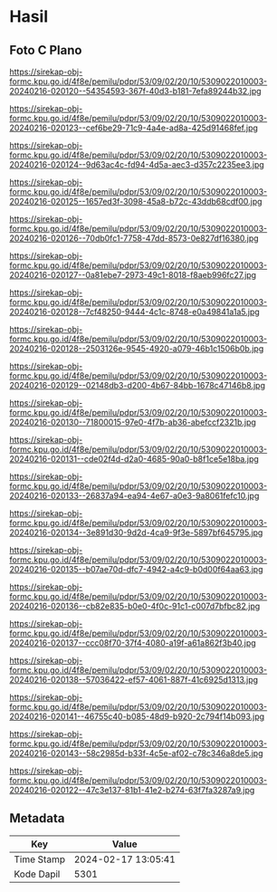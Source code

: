 # Hasil

## Foto C Plano

https://sirekap-obj-formc.kpu.go.id/4f8e/pemilu/pdpr/53/09/02/20/10/5309022010003-20240216-020120--54354593-367f-40d3-b181-7efa89244b32.jpg

https://sirekap-obj-formc.kpu.go.id/4f8e/pemilu/pdpr/53/09/02/20/10/5309022010003-20240216-020123--cef6be29-71c9-4a4e-ad8a-425d91468fef.jpg

https://sirekap-obj-formc.kpu.go.id/4f8e/pemilu/pdpr/53/09/02/20/10/5309022010003-20240216-020124--9d63ac4c-fd94-4d5a-aec3-d357c2235ee3.jpg

https://sirekap-obj-formc.kpu.go.id/4f8e/pemilu/pdpr/53/09/02/20/10/5309022010003-20240216-020125--1657ed3f-3098-45a8-b72c-43ddb68cdf00.jpg

https://sirekap-obj-formc.kpu.go.id/4f8e/pemilu/pdpr/53/09/02/20/10/5309022010003-20240216-020126--70db0fc1-7758-47dd-8573-0e827df16380.jpg

https://sirekap-obj-formc.kpu.go.id/4f8e/pemilu/pdpr/53/09/02/20/10/5309022010003-20240216-020127--0a81ebe7-2973-49c1-8018-f8aeb996fc27.jpg

https://sirekap-obj-formc.kpu.go.id/4f8e/pemilu/pdpr/53/09/02/20/10/5309022010003-20240216-020128--7cf48250-9444-4c1c-8748-e0a49841a1a5.jpg

https://sirekap-obj-formc.kpu.go.id/4f8e/pemilu/pdpr/53/09/02/20/10/5309022010003-20240216-020128--2503126e-9545-4920-a079-46b1c1506b0b.jpg

https://sirekap-obj-formc.kpu.go.id/4f8e/pemilu/pdpr/53/09/02/20/10/5309022010003-20240216-020129--02148db3-d200-4b67-84bb-1678c47146b8.jpg

https://sirekap-obj-formc.kpu.go.id/4f8e/pemilu/pdpr/53/09/02/20/10/5309022010003-20240216-020130--71800015-97e0-4f7b-ab36-abefccf2321b.jpg

https://sirekap-obj-formc.kpu.go.id/4f8e/pemilu/pdpr/53/09/02/20/10/5309022010003-20240216-020131--cde02f4d-d2a0-4685-90a0-b8f1ce5e18ba.jpg

https://sirekap-obj-formc.kpu.go.id/4f8e/pemilu/pdpr/53/09/02/20/10/5309022010003-20240216-020133--26837a94-ea94-4e67-a0e3-9a8061fefc10.jpg

https://sirekap-obj-formc.kpu.go.id/4f8e/pemilu/pdpr/53/09/02/20/10/5309022010003-20240216-020134--3e891d30-9d2d-4ca9-9f3e-5897bf645795.jpg

https://sirekap-obj-formc.kpu.go.id/4f8e/pemilu/pdpr/53/09/02/20/10/5309022010003-20240216-020135--b07ae70d-dfc7-4942-a4c9-b0d00f64aa63.jpg

https://sirekap-obj-formc.kpu.go.id/4f8e/pemilu/pdpr/53/09/02/20/10/5309022010003-20240216-020136--cb82e835-b0e0-4f0c-91c1-c007d7bfbc82.jpg

https://sirekap-obj-formc.kpu.go.id/4f8e/pemilu/pdpr/53/09/02/20/10/5309022010003-20240216-020137--ccc08f70-37f4-4080-a19f-a61a862f3b40.jpg

https://sirekap-obj-formc.kpu.go.id/4f8e/pemilu/pdpr/53/09/02/20/10/5309022010003-20240216-020138--57036422-ef57-4061-887f-41c6925d1313.jpg

https://sirekap-obj-formc.kpu.go.id/4f8e/pemilu/pdpr/53/09/02/20/10/5309022010003-20240216-020141--46755c40-b085-48d9-b920-2c794f14b093.jpg

https://sirekap-obj-formc.kpu.go.id/4f8e/pemilu/pdpr/53/09/02/20/10/5309022010003-20240216-020143--58c2985d-b33f-4c5e-af02-c78c346a8de5.jpg

https://sirekap-obj-formc.kpu.go.id/4f8e/pemilu/pdpr/53/09/02/20/10/5309022010003-20240216-020122--47c3e137-81b1-41e2-b274-63f7fa3287a9.jpg


## Metadata

| Key        | Value               |
| ---------- | ------------------- |
| Time Stamp | 2024-02-17 13:05:41 |
| Kode Dapil | 5301                |



